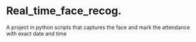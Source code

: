 # Real_time_face_recog.
A project in python scripts that captures the face and mark the attendance with exact date and time
